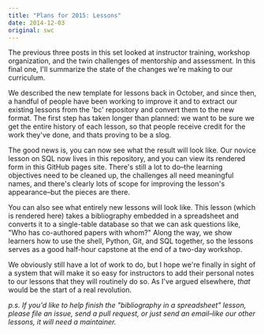 ```yaml
---
title: "Plans for 2015: Lessons"
date: 2014-12-03
original: swc
---
```

<p>
  The previous three posts in this set looked at instructor training,
  workshop organization,
  and the twin challenges of mentorship and assessment.
  In this final one,
  I'll summarize the state of the changes we're making to our curriculum.
</p>
<p>
  We described the new template for lessons
  back in October,
  and since then,
  a handful of people have been working to improve it
  and to extract our existing lessons from
  the 'bc' repository
  and convert them to the new format.
  The first step has taken longer than planned:
  we want to be sure we get the entire history of each lesson,
  so that people receive credit for the work they've done,
  and thats proving to be a slog.
</p>
<p>
  The good news is,
  you can now see what the result will look like.
  Our novice lesson on SQL now lives in this repository,
  and you can view its rendered form in this GitHub pages site.
  There's still a lot to do–the learning objectives need to be cleaned up,
  the challenges all need meaningful names,
  and there's clearly lots of scope for improving the lesson's appearance–but
  the pieces are there.
</p>
<p>
  You can also see what entirely new lessons will look like.
  This lesson
  (which is rendered here)
  takes a bibliography embedded in a spreadsheet
  and converts it to a single-table database
  so that we can ask questions like, "Who has co-authored papers with whom?"
  Along the way,
  we show learners how to use the shell, Python, Git, and SQL together,
  so the lessons serves as a good half-hour capstone at the end of a two-day workshop.
</p>
<p>
  We obviously still have a lot of work to do,
  but I hope we're finally in sight of a system that will make it so easy for instructors
  to add their personal notes to our lessons
  that they will routinely do so.
  As I've argued
  elsewhere,
  <em>that</em> would be the start of a real revolution.
</p>
<p>
  <em>
    p.s.
    If you'd like to help finish the "bibliography in a spreadsheet" lesson,
    please file an issue,
    send a pull request,
    or just send an email–like our other lessons,
    it will need a maintainer.
  </em>
</p>
